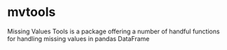 # mvtools
Missing Values Tools is a package offering a number of handful functions for handling missing values in pandas DataFrame 
